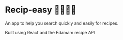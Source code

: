 # Recip-easy 👨‍🍳👩‍🍳

An app to help you search quickly and easily for recipes.

Built using React and the Edamam recipe API